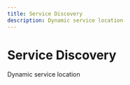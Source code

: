 ```yaml
---
title: Service Discovery
description: Dynamic service location
---
```


# Service Discovery

Dynamic service location